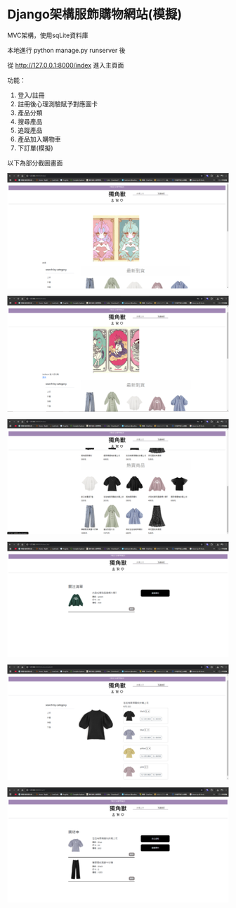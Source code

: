 <h1>Django架構服飾購物網站(模擬)</h1>

MVC架構，使用sqLite資料庫

本地進行 python manage.py runserver 後

從 http://127.0.0.1:8000/index 進入主頁面

功能：
<ol>
<li>登入/註冊</li>
<li>註冊後心理測驗賦予對應圖卡</li>
<li>產品分類</li>
<li>搜尋產品</li>
<li>追蹤產品</li>
<li>產品加入購物車</li>
<li>下訂單(模擬)</li>
</ol>

以下為部分截圖畫面

![未登入主頁截圖](/screenShots/0.png)

![已登入主頁截圖](/screenShots/1.png)

![主頁截圖](/screenShots/2.png)

![追蹤](/screenShots/11Favorite.png)

![產品](/screenShots/10Product.png)

![購物車](/screenShots/12cart.png)
